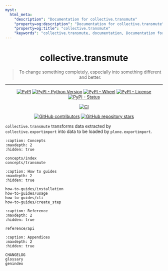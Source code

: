 ```yaml
---
myst:
  html_meta:
    "description": "Documentation for collective.transmute"
    "property=og:description": "Documentation for collective.transmute"
    "property=og:title": "collective.transmute"
    "keywords": "collective.transmute, documentation, Documentation for collective.transmute"
---
```


<h1 align="center">collective.transmute</h1>

<blockquote align="center">To change something completely, especially into something different and better.</blockquote>

<hr/>

<div align="center">

[![PyPI](https://img.shields.io/pypi/v/collective.transmute)](https://pypi.org/project/collective.transmute/)
[![PyPI - Python Version](https://img.shields.io/pypi/pyversions/collective.transmute)](https://pypi.org/project/collective.transmute/)
[![PyPI - Wheel](https://img.shields.io/pypi/wheel/collective.transmute)](https://pypi.org/project/collective.transmute/)
[![PyPI - License](https://img.shields.io/pypi/l/collective.transmute)](https://pypi.org/project/collective.transmute/)
[![PyPI - Status](https://img.shields.io/pypi/status/collective.transmute)](https://pypi.org/project/collective.transmute/)


[![CI](https://github.com/collective/collective.transmute/actions/workflows/main.yml/badge.svg)](https://github.com/collective/collective.transmute/actions/workflows/main.yml)

[![GitHub contributors](https://img.shields.io/github/contributors/collective/collective.transmute)](https://github.com/collective/collective.transmute)
[![GitHub repository stars](https://img.shields.io/github/stars/collective/collective.transmute?style=social)](https://github.com/collective/collective.transmute)

</div>



`collective.transmute` transforms data extracted by `collective.exportimport` into data to be loaded by `plone.exportimport`.


```{toctree}
:caption: Concepts
:maxdepth: 2
:hidden: true

concepts/index
concepts/transmute
```

```{toctree}
:caption: How to guides
:maxdepth: 2
:hidden: true

how-to-guides/installation
how-to-guides/usage
how-to-guides/cli
how-to-guides/create_step
```

```{toctree}
:caption: Reference
:maxdepth: 2
:hidden: true

reference/api
```

```{toctree}
:caption: Appendices
:maxdepth: 2
:hidden: true

CHANGELOG
glossary
genindex
```
